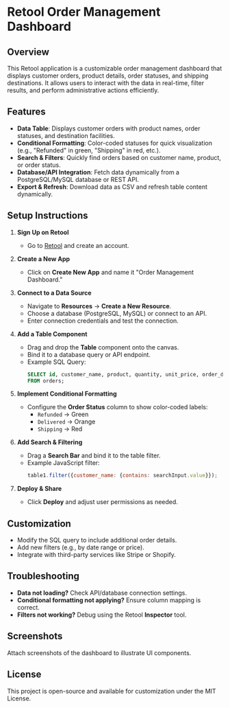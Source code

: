 # Retool Order Management Dashboard

## Overview
This Retool application is a customizable order management dashboard that displays customer orders, product details, order statuses, and shipping destinations. It allows users to interact with the data in real-time, filter results, and perform administrative actions efficiently.

## Features
- **Data Table**: Displays customer orders with product names, order statuses, and destination facilities.
- **Conditional Formatting**: Color-coded statuses for quick visualization (e.g., "Refunded" in green, "Shipping" in red, etc.).
- **Search & Filters**: Quickly find orders based on customer name, product, or order status.
- **Database/API Integration**: Fetch data dynamically from a PostgreSQL/MySQL database or REST API.
- **Export & Refresh**: Download data as CSV and refresh table content dynamically.

## Setup Instructions
1. **Sign Up on Retool**
   - Go to [Retool](https://retool.com/) and create an account.

2. **Create a New App**
   - Click on **Create New App** and name it "Order Management Dashboard."

3. **Connect to a Data Source**
   - Navigate to **Resources** → **Create a New Resource**.
   - Choose a database (PostgreSQL, MySQL) or connect to an API.
   - Enter connection credentials and test the connection.

4. **Add a Table Component**
   - Drag and drop the **Table** component onto the canvas.
   - Bind it to a database query or API endpoint.
   - Example SQL Query:
     ```sql
     SELECT id, customer_name, product, quantity, unit_price, order_date, order_status, destination_facility
     FROM orders;
     ```

5. **Implement Conditional Formatting**
   - Configure the **Order Status** column to show color-coded labels:
     - `Refunded` → Green
     - `Delivered` → Orange
     - `Shipping` → Red

6. **Add Search & Filtering**
   - Drag a **Search Bar** and bind it to the table filter.
   - Example JavaScript filter:
     ```js
     table1.filter({customer_name: {contains: searchInput.value}});
     ```

7. **Deploy & Share**
   - Click **Deploy** and adjust user permissions as needed.

## Customization
- Modify the SQL query to include additional order details.
- Add new filters (e.g., by date range or price).
- Integrate with third-party services like Stripe or Shopify.

## Troubleshooting
- **Data not loading?** Check API/database connection settings.
- **Conditional formatting not applying?** Ensure column mapping is correct.
- **Filters not working?** Debug using the Retool **Inspector** tool.

## Screenshots
Attach screenshots of the dashboard to illustrate UI components.

## License
This project is open-source and available for customization under the MIT License.

